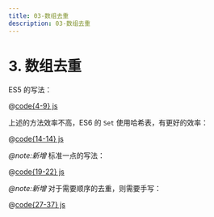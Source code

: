 ```yaml
---
title: 03-数组去重
description: 03-数组去重
---
```


# 3. 数组去重

ES5 的写法：

@[code{4-9} js](./src/03-array-de-duplication.js)

上述的方法效率不高，ES6 的 `Set` 使用哈希表，有更好的效率：

@[code{14-14} js](./src/03-array-de-duplication.js)

*@note:新增* 标准一点的写法：

@[code{19-22} js](./src/03-array-de-duplication.js)

*@note:新增* 对于需要顺序的去重，则需要手写：

@[code{27-37} js](./src/03-array-de-duplication.js)
